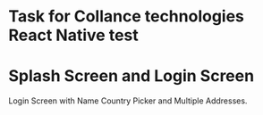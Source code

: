 # Task for Collance technologies React Native test

# Splash Screen and Login Screen

Login Screen with Name Country Picker and Multiple Addresses.
